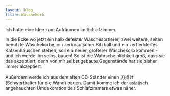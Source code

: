 ```yaml
---
layout: blog
title: Wäschekorb
---
```

Ich hatte eine Idee zum Aufräumen im Schlafzimmer.

In die Ecke wo jetzt ein halb defekter Wäschesortierer, zwei weitere, selten benutzte Wäschekörbe, ein zerknautscher Sitzball und ein zerfleddertes Katzenhäuschen stehen, soll ein neuer, größerer Wäschekorb kommen - und ich werde ihn selbst bauen! So ist die Wahrscheinlichkeit groß, dass sie das akzeptiert, denn von mir selbst gebaute Gegenstände hat sie bisher immer akzeptiert.

Außerdem werde ich aus dem alten CD-Ständer einen 刀掛け (Schwerthalter für die Wand) bauen. Damit komme ich der asiatisch angehauchten Umdekoration des Schlafzimmers etwas näher. 